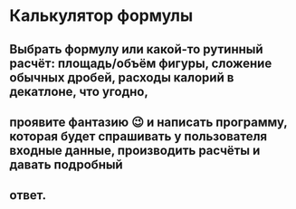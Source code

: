 # Калькулятор формулы

## Выбрать формулу или какой-то рутинный расчёт: площадь/объём фигуры, сложение обычных дробей, расходы калорий в декатлоне, что угодно, 
## проявите фантазию 😉 и написать программу, которая будет спрашивать у пользователя входные данные, производить расчёты и давать подробный 
## ответ.
